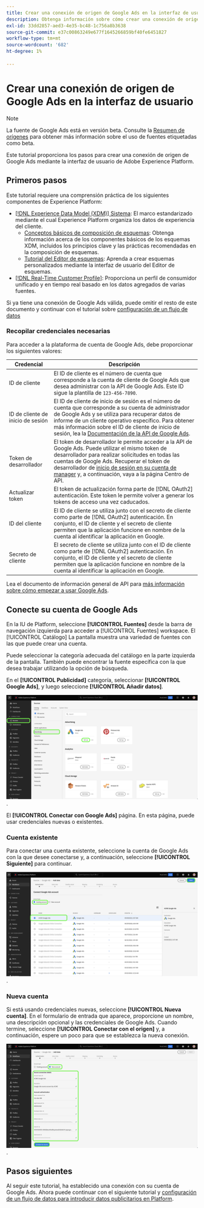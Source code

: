 ```yaml
---
title: Crear una conexión de origen de Google Ads en la interfaz de usuario
description: Obtenga información sobre cómo crear una conexión de origen de Google Ads mediante la interfaz de usuario de Adobe Experience Platform.
exl-id: 33dd2857-aed3-4e35-bc48-1c756a8b3638
source-git-commit: e37c00863249e677f1645266859bf40fe6451827
workflow-type: tm+mt
source-wordcount: '682'
ht-degree: 1%

---
```


# Crear una conexión de origen de Google Ads en la interfaz de usuario

>[!NOTE]
>
>La fuente de Google Ads está en versión beta. Consulte la [Resumen de orígenes](../../../../home.md#terms-and-conditions) para obtener más información sobre el uso de fuentes etiquetadas como beta.

Este tutorial proporciona los pasos para crear una conexión de origen de Google Ads mediante la interfaz de usuario de Adobe Experience Platform.

## Primeros pasos

Este tutorial requiere una comprensión práctica de los siguientes componentes de Experience Platform:

* [[!DNL Experience Data Model (XDM)] Sistema](../../../../../xdm/home.md): El marco estandarizado mediante el cual Experience Platform organiza los datos de experiencia del cliente.
   * [Conceptos básicos de composición de esquemas](../../../../../xdm/schema/composition.md): Obtenga información acerca de los componentes básicos de los esquemas XDM, incluidos los principios clave y las prácticas recomendadas en la composición de esquemas.
   * [Tutorial del Editor de esquemas](../../../../../xdm/tutorials/create-schema-ui.md): Aprenda a crear esquemas personalizados mediante la interfaz de usuario del Editor de esquemas.
* [[!DNL Real-Time Customer Profile]](../../../../../profile/home.md): Proporciona un perfil de consumidor unificado y en tiempo real basado en los datos agregados de varias fuentes.

Si ya tiene una conexión de Google Ads válida, puede omitir el resto de este documento y continuar con el tutorial sobre [configuración de un flujo de datos](../../dataflow/advertising.md)

### Recopilar credenciales necesarias

Para acceder a la plataforma de cuenta de Google Ads, debe proporcionar los siguientes valores:

| Credencial | Descripción |
| ---------- | ----------- |
| ID de cliente | El ID de cliente es el número de cuenta que corresponde a la cuenta de cliente de Google Ads que desea administrar con la API de Google Ads. Este ID sigue la plantilla de `123-456-7890`. |
| ID de cliente de inicio de sesión | El ID de cliente de inicio de sesión es el número de cuenta que corresponde a su cuenta de administrador de Google Ads y se utiliza para recuperar datos de informe de un cliente operativo específico. Para obtener más información sobre el ID de cliente de inicio de sesión, lea la [Documentación de la API de Google Ads](https://developers.google.com/google-ads/api/docs/migration/login-customer-id). |
| Token de desarrollador | El token de desarrollador le permite acceder a la API de Google Ads. Puede utilizar el mismo token de desarrollador para realizar solicitudes en todas las cuentas de Google Ads. Recuperar el token de desarrollador de [inicio de sesión en su cuenta de manager](https://ads.google.com/home/tools/manager-accounts/) y, a continuación, vaya a la página Centro de API. |
| Actualizar token | El token de actualización forma parte de [!DNL OAuth2] autenticación. Este token le permite volver a generar los tokens de acceso una vez caducados. |
| ID del cliente | El ID de cliente se utiliza junto con el secreto de cliente como parte de [!DNL OAuth2] autenticación. En conjunto, el ID de cliente y el secreto de cliente permiten que la aplicación funcione en nombre de la cuenta al identificar la aplicación en Google. |
| Secreto de cliente | El secreto de cliente se utiliza junto con el ID de cliente como parte de [!DNL OAuth2] autenticación. En conjunto, el ID de cliente y el secreto de cliente permiten que la aplicación funcione en nombre de la cuenta al identificar la aplicación en Google. |

Lea el documento de información general de API para [más información sobre cómo empezar a usar Google Ads](https://developers.google.com/google-ads/api/docs/first-call/overview).

## Conecte su cuenta de Google Ads

En la IU de Platform, seleccione **[!UICONTROL Fuentes]** desde la barra de navegación izquierda para acceder a [!UICONTROL Fuentes] workspace. El [!UICONTROL Catálogo] La pantalla muestra una variedad de fuentes con las que puede crear una cuenta.

Puede seleccionar la categoría adecuada del catálogo en la parte izquierda de la pantalla. También puede encontrar la fuente específica con la que desea trabajar utilizando la opción de búsqueda.

En el **[!UICONTROL Publicidad]** categoría, seleccionar **[!UICONTROL Google Ads]**, y luego seleccione **[!UICONTROL Añadir datos]**.

![El catálogo de fuentes en la interfaz de usuario de Experience Platform.](../../../../images/tutorials/create/ads/catalog.png).

El **[!UICONTROL Conectar con Google Ads]** página. En esta página, puede usar credenciales nuevas o existentes.

### Cuenta existente

Para conectar una cuenta existente, seleccione la cuenta de Google Ads con la que desee conectarse y, a continuación, seleccione **[!UICONTROL Siguiente]** para continuar.

![La página de selección de cuentas existentes en el flujo de trabajo de orígenes.](../../../../images/tutorials/create/ads/existing.png).

### Nueva cuenta

Si está usando credenciales nuevas, seleccione **[!UICONTROL Nueva cuenta]**. En el formulario de entrada que aparece, proporcione un nombre, una descripción opcional y las credenciales de Google Ads. Cuando termine, seleccione **[!UICONTROL Conectar con el origen]** y, a continuación, espere un poco para que se establezca la nueva conexión.

![La nueva interfaz de cuenta en el flujo de trabajo de orígenes.](../../../../images/tutorials/create/ads/new.png).

## Pasos siguientes

Al seguir este tutorial, ha establecido una conexión con su cuenta de Google Ads. Ahora puede continuar con el siguiente tutorial y [configuración de un flujo de datos para introducir datos publicitarios en Platform](../../dataflow/advertising.md).

